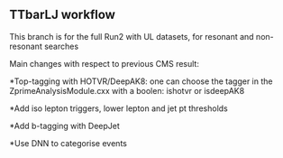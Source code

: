 TTbarLJ workflow
----------------
This branch is for the full Run2 with UL datasets, for resonant and non-resonant searches  

Main changes with respect to previous CMS result:

*Top-tagging with HOTVR/DeepAK8: one can choose the tagger in the ZprimeAnalysisModule.cxx with a boolen: ishotvr or isdeepAK8

*Add iso lepton triggers, lower lepton and jet pt thresholds

*Add b-tagging with DeepJet

*Use DNN to categorise events


